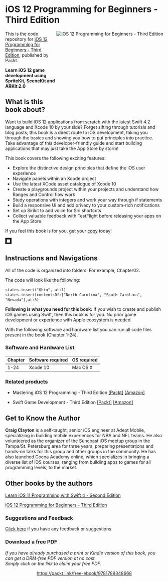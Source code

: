 # iOS 12 Programming for Beginners - Third Edition

<a href="https://www.packtpub.com/application-development/ios-12-programming-beginners-third-edition?utm_source=github&utm_medium=repository&utm_campaign=9781789348668 "><img src="https://dz13w8afd47il.cloudfront.net/sites/default/files/imagecache/ppv4_main_book_cover/B10970.png" alt="iOS 12 Programming for Beginners - Third Edition" height="256px" align="right"></a>

This is the code repository for [iOS 12 Programming for Beginners - Third Edition](https://www.packtpub.com/application-development/ios-12-programming-beginners-third-edition?utm_source=github&utm_medium=repository&utm_campaign=9781789348668 ), published by Packt.

**Learn iOS 12 game development using SpriteKit, SceneKit and ARKit 2.0**

## What is this book about?
Want to build iOS 12 applications from scratch with the latest Swift 4.2 language and Xcode 10 by your side? Forget sifting through tutorials and blog posts; this book is a direct route to iOS development, taking you through the basics and showing you how to put principles into practice. Take advantage of this developer-friendly guide and start building applications that may just take the App Store by storm!

This book covers the following exciting features:
* Explore the distinctive design principles that define the iOS user experience 
* Navigate panels within an Xcode project 
* Use the latest XCode asset catalogue of Xcode 10 
* Create a playgrounds project within your projects and understand how Ranges and Control flow work 
* Study operations with integers and work your way through if statements 
* Build a responsive UI and add privacy to your custom-rich notifications 
* Set up Sirikit to add voice for Siri shortcuts 
* Collect valuable feedback with TestFlight before releasing your apps on the App Store 

If you feel this book is for you, get your [copy](https://www.amazon.com/dp/1-789-34866-8) today!

<a href="https://www.packtpub.com/?utm_source=github&utm_medium=banner&utm_campaign=GitHubBanner"><img src="https://raw.githubusercontent.com/PacktPublishing/GitHub/master/GitHub.png" 
alt="https://www.packtpub.com/" border="5" /></a>

## Instructions and Navigations
All of the code is organized into folders. For example, Chapter02.

The code will look like the following:
```
states.insert("Ohio", at:1) 
states.insert(contentsOf:["North Carolina", "South Carolina", "Nevada"],at:3) 
```

**Following is what you need for this book:**
If you wish to create and publish iOS games using Swift, then this book is for you. No prior game development or experience with Apple ecosystem is needed

With the following software and hardware list you can run all code files present in the book (Chapter 1-24).
### Software and Hardware List
| Chapter | Software required | OS required |
| ------- | ------------------|-------------|
| 1-24    | Xcode 10          |  Mac OS X   |


### Related products
* Mastering iOS 12 Programming - Third Edition [[Packt]](https://www.packtpub.com/application-development/mastering-ios-12-programming-third-edition?utm_source=github&utm_medium=repository&utm_campaign=9781789133202 ) [[Amazon]](https://www.amazon.com/dp/1-789-13320-3)

* Swift Game Development - Third Edition [[Packt]](https://www.packtpub.com/game-development/swift-game-development-third-edition?utm_source=github&utm_medium=repository&utm_campaign=9781788471152) [[Amazon]](https://www.amazon.com/dp/1-788-47115-6)


## Get to Know the Author
**Craig Clayton**
is a self-taught, senior iOS engineer at Adept Mobile, specializing in building mobile experiences for NBA and NFL teams. He also volunteered as the organizer of the Suncoast iOS meetup group in the Tampa/St. Petersburg area for three years, preparing presentations and hands-on talks for this group and other groups in the community. He has also launched Cocoa Academy online, which specializes in bringing a diverse list of iOS courses, ranging from building apps to games for all programming levels, to the market.


## Other books by the authors
[Learn iOS 11 Programming with Swift 4 - Second Edition](https://www.packtpub.com/application-development/learn-ios-11-programming-swift-4-second-edition?utm_source=github&utm_medium=repository&utm_campaign=9781788390750 )

[iOS 12 Programming for Beginners - Third Edition](https://www.packtpub.com/application-development/ios-10-programming-beginners?utm_source=github&utm_medium=repository&utm_campaign=)

### Suggestions and Feedback
[Click here](https://docs.google.com/forms/d/e/1FAIpQLSdy7dATC6QmEL81FIUuymZ0Wy9vH1jHkvpY57OiMeKGqib_Ow/viewform) if you have any feedback or suggestions.


### Download a free PDF

 <i>If you have already purchased a print or Kindle version of this book, you can get a DRM-free PDF version at no cost.<br>Simply click on the link to claim your free PDF.</i>
<p align="center"> <a href="https://packt.link/free-ebook/9781789348668">https://packt.link/free-ebook/9781789348668 </a> </p>